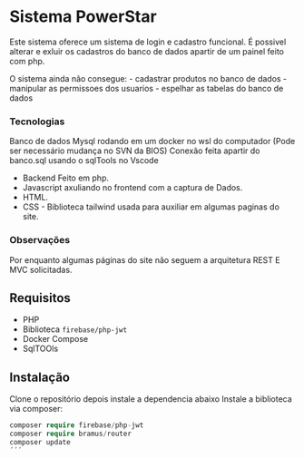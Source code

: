 # Sistema PowerStar

Este sistema oferece um sistema de login e cadastro funcional.
É possivel alterar e exluir os cadastros do banco de dados apartir de um painel feito com php.

O sistema ainda não consegue:
    - cadastrar produtos no banco de dados
    - manipular as permissoes dos usuarios
    - espelhar as tabelas do banco de dados

### Tecnologias
Banco de dados Mysql rodando em um docker no wsl do computador (Pode ser necessário mudança no SVN da BIOS)
Conexão feita apartir do banco.sql usando o sqlTools no Vscode

- Backend Feito em php.
- Javascript axuliando no frontend com a captura de Dados.
- HTML.
- CSS - Biblioteca tailwind usada para auxiliar em algumas paginas do site.

### Observações

Por enquanto algumas páginas do site não seguem a arquitetura REST E MVC solicitadas.

## Requisitos
- PHP
- Biblioteca `firebase/php-jwt`
- Docker Compose
- SqlTOOls
## Instalação

Clone o repositório depois instale a dependencia abaixo
Instale a biblioteca via composer:
```php
composer require firebase/php-jwt
composer require bramus/router
composer update
´´´
